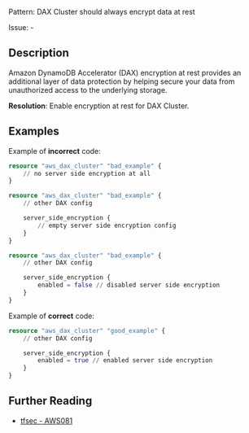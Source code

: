 Pattern: DAX Cluster should always encrypt data at rest

Issue: -

## Description

Amazon DynamoDB Accelerator (DAX) encryption at rest provides an additional layer of data protection by helping secure your data from unauthorized access to the underlying storage.

**Resolution**: Enable encryption at rest for DAX Cluster.

## Examples

Example of **incorrect** code:

```terraform
resource "aws_dax_cluster" "bad_example" {
	// no server side encryption at all
}

resource "aws_dax_cluster" "bad_example" {
	// other DAX config

	server_side_encryption {
		// empty server side encryption config
	}
}

resource "aws_dax_cluster" "bad_example" {
	// other DAX config

	server_side_encryption {
		enabled = false // disabled server side encryption
	}
}
```

Example of **correct** code:

```terraform
resource "aws_dax_cluster" "good_example" {
	// other DAX config

	server_side_encryption {
		enabled = true // enabled server side encryption
	}
}
```

## Further Reading

* [tfsec - AWS081](https://tfsec.dev/docs/aws/AWS081/)